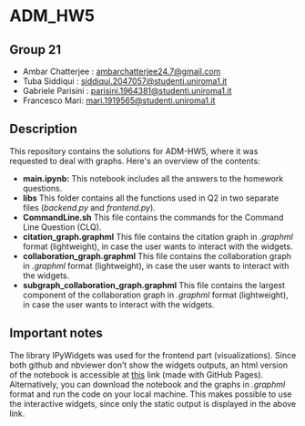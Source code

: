# ADM_HW5

## Group 21
- Ambar Chatterjee : ambarchatterjee24.7@gmail.com
- Tuba Siddiqui : siddiqui.2047057@studenti.uniroma1.it
- Gabriele Parisini : parisini.1964381@studenti.uniroma1.it
- Francesco Mari: mari.1919565@studenti.uniroma1.it

## Description
This repository contains the solutions for ADM-HW5, where it was requested to deal with graphs. Here's an overview of the contents:

- **main.ipynb:** This notebook includes all the answers to the homework questions.
- **libs** This folder contains all the functions used in Q2 in two separate files (*backend.py* and *frontend.py*).
- **CommandLine.sh** This file contains the commands for the Command Line Question (CLQ).
- **citation_graph.graphml** This file contains the citation graph in *.graphml* format (lightweight), in case the user wants to interact with the widgets.
- **collaboration_graph.graphml** This file contains the collaboration graph in *.graphml* format (lightweight), in case the user wants to interact with the widgets.
- **subgraph_collaboration_graph.graphml** This file contains the largest component of the collaboration graph in *.graphml* format (lightweight), in case the user wants to interact with the widgets.

## Important notes
The library IPyWidgets was used for the frontend part (visualizations). Since both github and nbviewer don’t show the widgets outputs, an html version of the notebook is accessible at [this](https://ambarchatterjee.github.io/ADM_HW5_Group21) link (made with GitHub Pages).  
Alternatively, you can download the notebook and the graphs in *.graphml* format and run the code on your local machine. This makes possible to use the interactive widgets, since only the static output is displayed in the above link.
